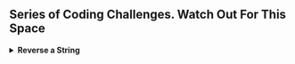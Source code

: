 ## Series of Coding Challenges. Watch Out For This Space
<details>
<summary>
  <b>Reverse a String</b> 
</summary>
<br>
- Difficulty Level : Easy<br>
- Question : Have the function FirstReverse(str) take the str parameter being passed and return the string in reversed order. For example: if the input string is "Hello World and Coders" then your program should return the string sredoC dna dlroW olleH.<br>
- Use the Parameter Testing feature in the box below to test your code with different arguments.<br>
  
```
function FirstReverse(str) { 
                            
  /** Steps
  1. Break string into array of individual chars
  2. Use reverse() method to transpose order
  3. Join the individual characters back into a string using join() method
  **/

  // code goes here
  const chars = str.split('')  
  return chars.reverse().join(''); 

}
console.log(FirstReverse('Coderbyte is really awesome!'));

```


</details>